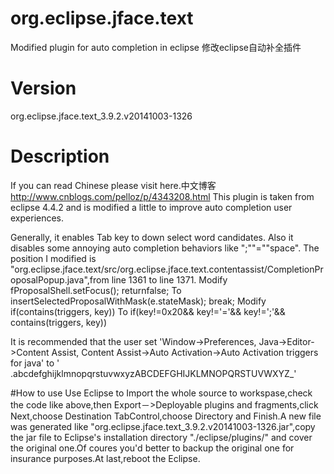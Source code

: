 # org.eclipse.jface.text
Modified plugin for auto completion in eclipse 修改eclipse自动补全插件

# Version
org.eclipse.jface.text_3.9.2.v20141003-1326

# Description
If you can read Chinese please visit here.中文博客
http://www.cnblogs.com/pelloz/p/4343208.html
This plugin is taken from eclipse 4.4.2 and is modified a little to improve auto completion user experiences.

Generally, it enables Tab key to down select word candidates. Also it disables some annoying auto completion behaviors like ";"\"="\"space".
The position I modified is "org.eclipse.jface.text/src/org.eclipse.jface.text.contentassist/CompletionProposalPopup.java",from line 1361 to line 1371.
Modify
fProposalShell.setFocus();
returnfalse;
To
insertSelectedProposalWithMask(e.stateMask);
break;
Modify
if(contains(triggers, key))
To
if(key!=0x20&& key!='='&& key!=';'&& contains(triggers, key))

It is recommended that the user set 'Window->Preferences, Java->Editor->Content Assist, Content Assist->Auto Activation->Auto Activation triggers for java' to ' .abcdefghijklmnopqrstuvwxyzABCDEFGHIJKLMNOPQRSTUVWXYZ_'

#How to use
Use Eclipse to Import the whole source to workspase,check the code like above,then Export－>Deployable plugins and fragments,click Next,choose Destination TabControl,choose Directory and Finish.A new file was generated like "org.eclipse.jface.text_3.9.2.v20141003-1326.jar",copy the jar file to Eclipse's installation directory "./eclipse/plugins/" and cover the original one.Of coures you'd better to backup the original one for insurance purposes.At last,reboot the Eclipse.
